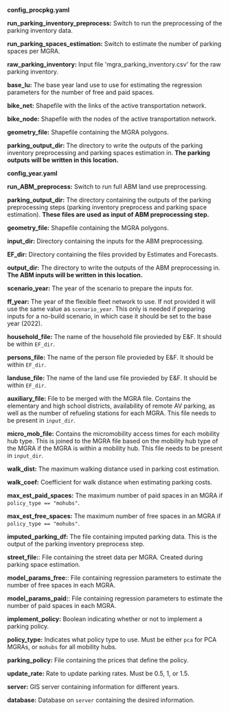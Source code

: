 **config_procpkg.yaml**

**run_parking_inventory_preprocess:** Switch to run the preprocessing of the parking inventory data.

**run_parking_spaces_estimation:** Switch to estimate the number of parking spaces per MGRA.

**raw_parking_inventory:** Input file 'mgra_parking_inventory.csv' for the raw parking inventory.

**base_lu:** The base year land use to use for estimating the regression parameters for the number of free and paid spaces.

**bike_net:** Shapefile with the links of the active transportation network.

**bike_node:** Shapefile with the nodes of the active transportation network.

**geometry_file:** Shapefile containing the MGRA polygons.

**parking_output_dir:** The directory to write the outputs of the parking inventory preprocessing and parking spaces estimation in. **The parking outputs will be written in this location.**

**config_year.yaml**

**run_ABM_preprocess:** Switch to run full ABM land use preprocessing.

**parking_output_dir:** The directory containing the outputs of the parking preprocessing steps (parking inventory preprocess and parking space estimation). **These files are used as input of ABM preprocessing step.**

**geometry_file:** Shapefile containing the MGRA polygons.

**input_dir:** Directory containing the inputs for the ABM preprocessing.

**EF_dir:** Directory containing the files provided by Estimates and Forecasts. 

**output_dir:** The directory to write the outputs of the ABM preprocessing in. **The ABM inputs will be written in this location.**

**scenario_year:** The year of the scenario to prepare the inputs for.

**ff_year:** The year of the flexible fleet network to use. If not provided it will use the same value as `scenario_year`. This only is needed if preparing inputs for a no-build scenario, in which case it should be set to the base year (2022).

**household_file:** The name of the household file provieded by E&F. It should be within `EF_dir`.

**persons_file:** The name of the person file provieded by E&F. It should be within `EF_dir`.

**landuse_file:** The name of the land use file provieded by E&F. It should be within `EF_dir`.

**auxiliary_file:** File to be merged with the MGRA file. Contains the elementary and high school districts, availability of remote AV parking, as well as the number of refueling stations for each MGRA. This file needs to be present in `input_dir`.

**micro_mob_file:** Contains the micromobility access times for each mobility hub type. This is joined to the MGRA file based on the mobility hub type of the MGRA if the MGRA is within a mobility hub. This file needs to be present in `input_dir`.

**walk_dist:** The maximum walking distance used in parking cost estimation.

**walk_coef:** Coefficient for walk distance when estimating parking costs.

**max_est_paid_spaces:** The maximum number of paid spaces in an MGRA if `policy_type == "mohubs"`.

**max_est_free_spaces:** The maximum number of free spaces in an MGRA if `policy_type == "mohubs"`.

**imputed_parking_df:** The file containing imputed parking data. This is the output of the parking inventory preprocess step.

**street_file:**: File containing the street data per MGRA. Created during parking space estimation.

**model_params_free:**: File containing regression parameters to estimate the number of free spaces in each MGRA.

**model_params_paid:**: File containing regression parameters to estimate the number of paid spaces in each MGRA.

**implement_policy:** Boolean indicating whether or not to implement a parking policy.

**policy_type:** Indicates what policy type to use. Must be either `pca` for PCA MGRAs, or `mohubs` for all mobility hubs.

**parking_policy:** File containing the prices that define the policy.

**update_rate:** Rate to update parking rates. Must be 0.5, 1, or 1.5.

**server:** GIS server containing information for different years.

**database:** Database on `server` containing the desired information.
